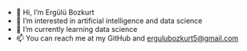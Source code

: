 - 👋 Hi, I’m Ergülü Bozkurt
- 👀 I’m interested in artificial intelligence and data science
- 🌱 I’m currently learning data science
- 📫 You can reach me at my GitHub and ergulubozkurt5@gmail.com

<!---
ErguluBozkurt/ErguluBozkurt is a ✨ unique ✨ repository because its `README.md` (this file) appears on your GitHub profile.
You can click the Preview link to take a look at your changes.
--->
